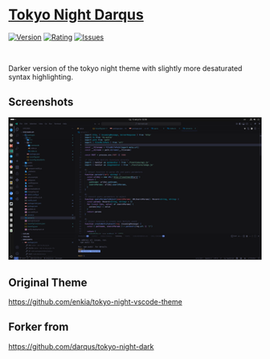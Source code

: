 # [Tokyo Night Darqus](https://marketplace.visualstudio.com/items?itemName=tokyo-night-dark.tokyo-night-darqus-theme)

[![Version](https://img.shields.io/visual-studio-marketplace/v/tokyo-night-dark.tokyo-night-darqus-theme.svg)](https://marketplace.visualstudio.com/items?itemName=tokyo-night-dark.tokyo-night-darqus-theme)
[![Rating](https://img.shields.io/visual-studio-marketplace/r/tokyo-night-dark.tokyo-night-darqus-theme.svg)](https://marketplace.visualstudio.com/items?itemName=tokyo-night-dark.tokyo-night-darqus-theme)
[![Issues](https://img.shields.io/github/issues/darqus/tokyo-night-dark)](https://github.com/darqus/tokyo-night-dark/issues)

<br>

Darker version of the tokyo night theme with slightly more desaturated syntax highlighting.

## Screenshots

![Screenshot - Tokyo Night Darqus](https://raw.githubusercontent.com/darqus/tokyo-night-dark/master/static/ss_tokyo_night_dark.png)

## Original Theme

<https://github.com/enkia/tokyo-night-vscode-theme>

## Forker from

<https://github.com/darqus/tokyo-night-dark>
